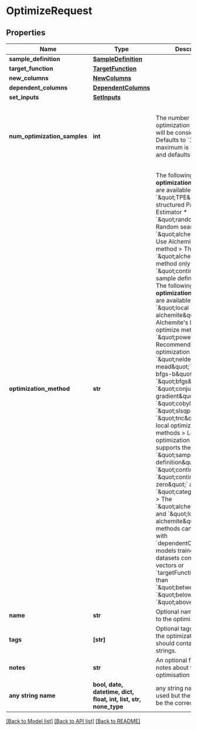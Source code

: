 # OptimizeRequest


## Properties
Name | Type | Description | Notes
------------ | ------------- | ------------- | -------------
**sample_definition** | [**SampleDefinition**](SampleDefinition.md) |  | 
**target_function** | [**TargetFunction**](TargetFunction.md) |  | 
**new_columns** | [**NewColumns**](NewColumns.md) |  | [optional] 
**dependent_columns** | [**DependentColumns**](DependentColumns.md) |  | [optional] 
**set_inputs** | [**SetInputs**](SetInputs.md) |  | [optional] 
**num_optimization_samples** | **int** | The number of optimization samples that will be considered. Defaults to &#x60;1000&#x60;. The maximum is set per user and defaults to &#x60;10000&#x60;.  | [optional]  if omitted the server will use the default value of 1000
**optimization_method** | **str** | The following **global optimization** methods are available: * &#x60;\&quot;TPE\&quot;&#x60;: Tree-structured Parzen Estimator * &#x60;\&quot;random\&quot;&#x60;: Random search * &#x60;\&quot;alchemite\&quot;&#x60;: Use Alchemite&#39;s optimize method  &gt; The &#x60;\&quot;alchemite\&quot;&#x60; method only supports the &#x60;\&quot;continuous\&quot;&#x60; sample definition type.  The following **local optimization** methods are available: * &#x60;\&quot;local alchemite\&quot;&#x60;: Use Alchemite&#39;s local optimize method * &#x60;\&quot;powell\&quot;&#x60;: Recommended local optimization method * &#x60;\&quot;nelder-mead\&quot;&#x60;, &#x60;\&quot;l-bfgs-b\&quot;&#x60;, &#x60;\&quot;bfgs\&quot;&#x60;, &#x60;\&quot;conjugate gradient\&quot;&#x60;, &#x60;\&quot;cobyla\&quot;&#x60;, &#x60;\&quot;slsqp\&quot;&#x60;, &#x60;\&quot;tnc\&quot;&#x60;: Other local optimization methods  &gt; Local optimization only supports the following &#x60;\&quot;sample definition\&quot;&#x60; types: &#x60;\&quot;continuous\&quot;&#x60;, &#x60;\&quot;continuous or zero\&quot;&#x60; and &#x60;\&quot;categorical\&quot;&#x60;  &gt; The &#x60;\&quot;alchemite\&quot;&#x60; and &#x60;\&quot;local alchemite\&quot;&#x60; methods cannot be used with &#x60;dependentColumns&#x60;, models trained on datasets containing vectors or &#x60;targetFunctions&#x60; other than &#x60;\&quot;between\&quot;&#x60;, &#x60;\&quot;below\&quot;&#x60; or &#x60;\&quot;above\&quot;&#x60;  | [optional]  if omitted the server will use the default value of "TPE"
**name** | **str** | Optional name to attach to the optimization. | [optional] 
**tags** | **[str]** | Optional tags to attach to the optimization. Array should contain unique strings. | [optional] 
**notes** | **str** | An optional free field for notes about the optimisation job. | [optional] 
**any string name** | **bool, date, datetime, dict, float, int, list, str, none_type** | any string name can be used but the value must be the correct type | [optional]

[[Back to Model list]](../README.md#documentation-for-models) [[Back to API list]](../README.md#documentation-for-api-endpoints) [[Back to README]](../README.md)


